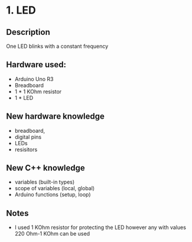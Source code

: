# 1. LED

## Description
One LED blinks with a constant frequency

## Hardware used: 
* Arduino Uno R3
* Breadboard
* 1 * 1 KOhm resistor
* 1 * LED

## New hardware knowledge
* breadboard,
* digital pins
* LEDs
* resisitors

## New C++ knowledge
* variables (built-in types)
* scope of variables (local, global)
* Arduino functions (setup, loop)

## Notes
* I used 1 KOhm resistor for protecting the LED however any with values 220 Ohm-1 KOhm can be used
